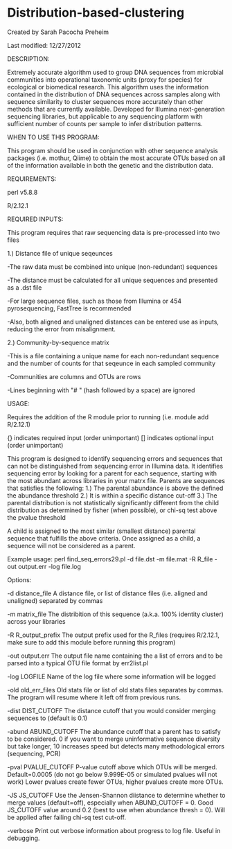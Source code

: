 Distribution-based-clustering
=============================
Created by Sarah Pacocha Preheim

Last modified: 12/27/2012

DESCRIPTION:

Extremely accurate algorithm used to group DNA sequences from microbial communities into operational taxonomic units (proxy for species) for ecological or biomedical research. This algorithm uses the information contained in the distribution of DNA sequences across samples along with sequence similarity to cluster sequences more accurately than other methods that are currently available. Developed for Illumina next-generation sequencing libraries, but applicable to any sequencing platform with sufficient number of counts per sample to infer distribution patterns. 

WHEN TO USE THIS PROGRAM:

This program should be used in conjunction with other sequence analysis packages (i.e. mothur, Qiime) to obtain the most accurate OTUs based on all of the information available in both the genetic and the distribution data.


REQUIREMENTS:

perl v5.8.8

R/2.12.1

REQUIRED INPUTS:

This program requires that raw sequencing data is pre-processed into two files

1.) Distance file of unique seqeunces

-The raw data must be combined into unique (non-redundant) sequences

-The distance must be calculated for all unique sequences and presented as a .dst file

-For large sequence files, such as those from Illumina or 454 pyrosequencing, FastTree is recommended

-Also, both aligned and unaligned distances can be entered use as inputs, reducing the error from misalignment.

2.) Community-by-sequence matrix

-This is a file containing a unique name for each non-redundant sequence and the number of counts for that seqeunce in each sampled community

-Communities are columns and OTUs are rows

-Lines beginning with "# " (hash followed by a space) are ignored

USAGE:

Requires the addition of the R module prior to running (i.e. module add R/2.12.1)

{} indicates required input (order unimportant)
[] indicates optional input (order unimportant)

This program is designed to identify sequencing errors and sequences that can not be distinguished from sequencing error in Illumina data.
It identifies sequencing error by looking for a parent for each sequence, starting with the most abundant across libraries in your matrx file.
Parents are sequences that satisfies the following:
1.) The parental abundance is above the defined the abundance threshold
2.) It is within a specific distance cut-off
3.) The parental distribution is not statistically significantly different from the child distribution as determined by fisher (when possible), or chi-sq test above the pvalue threshold

A child is assigned to the most similar (smallest distance) parental sequence that fulfills the above criteria.
Once assigned as a child, a sequence will not be considered as a parent.

Example usage:
perl find_seq_errors29.pl -d file.dst -m file.mat -R R_file -out output.err -log file.log

Options:

-d distance_file          A distance file, or list of distance files (i.e. aligned and unaligned) separated by commas

-m matrix_file            The distribition of this sequence (a.k.a. 100% identity cluster) across your libraries

-R R_output_prefix        The output prefix used for the R_files (requires R/2.12.1, make sure to add this module before running this program)

-out output.err           The output file name containing the a list of errors and to be parsed into a typical OTU file format by err2list.pl

-log LOGFILE              Name of the log file where some information will be logged

-old old_err_files        Old stats file or list of old stats files separates by commas. The program will resume where it left off from previous runs.

-dist DIST_CUTOFF         The distance cutoff that you would consider merging sequences to (default is 0.1)

-abund ABUND_CUTOFF       The abundance cutoff that a parent has to satisfy to be considered. 0 if you want to merge uninformative sequence diversity but take longer, 10 increases speed but detects many methodological errors (sequencing, PCR)

-pval PVALUE_CUTOFF       P-value cutoff above which OTUs will be merged. Default=0.0005 (do not go below 9.999E-05 or simulated pvalues will not work) Lower pvalues create fewer OTUs, higher pvalues create more OTUs.

-JS JS_CUTOFF             Use the Jensen-Shannon diistance to determine whether to merge values (default=off), especially when ABUND_CUTOFF = 0. Good JS_CUTOFF value around 0.2 (best to use when abundance thresh = 0). Will be applied after failing chi-sq test cut-off.

-verbose                  Print out verbose information about progress to log file. Useful in debugging.
